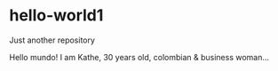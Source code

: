 # hello-world1
Just another repository

Hello mundo!
I am Kathe, 30 years old, colombian & business woman...
